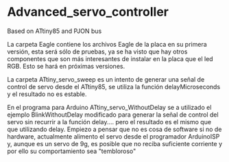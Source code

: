 # Advanced_servo_controller
Based on ATtiny85 and PJON bus

La carpeta Eagle contiene los archivos Eagle de la placa en su primera versión, esta será sólo de pruebas,
ya se ha visto que hay otros componentes que son más interesantes de instalar en la placa que el led RGB. Esto se hará 
en próximas versiones.

La carpeta ATtiny_servo_sweep es un intento de generar una señal de control de servo desde el ATtiny85, se utiliza la función
delayMicroseconds y el resultado no es estable.

En el programa para Arduino ATtiny_servo_WithoutDelay se a utilizado el ejemplo BlinkWithoutDelay modificado para generar
la señal de control del servo sin recurrir a la función delay.... pero el resultado es el mismo que que utilizando delay.
Empiezo a pensar que no es cosa de software si no de hardware, actualmente alimento el servo desde el programador ArduinoISP
y, aunque es un servo de 9g, es posible que no reciba suficiente corriente y por ello su comportamiento sea "tembloroso"
